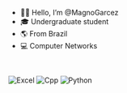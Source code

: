 - 💪🏽 Hello, I’m @MagnoGarcez
- 🎓 Undergraduate student
- 🌎 From Brazil
- 💻 Computer Networks
<br>

![Excel](https://img.shields.io/badge/Microsoft_Excel-217346?style=for-the-badge&logo=microsoft-excel&logoColor=white)
![Cpp](https://img.shields.io/badge/C%2B%2B-00599C?style=for-the-badge&logo=c%2B%2B&logoColor=white)
![Python](https://img.shields.io/badge/Python-FFD43B?style=for-the-badge&logo=python&logoColor=darkgreen)

<!---
MagnoGarcez/MagnoGarcez is a ✨ special ✨ repository because its `README.md` (this file) appears on your GitHub profile.
You can click the Preview link to take a look at your changes.
--->
